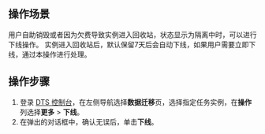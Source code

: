 ## 操作场景

用户自助销毁或者因为欠费导致实例进入回收站，状态显示为隔离中时，可以进行下线操作。
实例进入回收站后，默认保留7天后会自动下线，如果用户需要立即下线，通过本操作进行处理。

## 操作步骤

1. 登录 [DTS 控制台](https://console.cloud.tencent.com/dts/migration)，在左侧导航选择**数据迁移**页，选择指定任务实例，在**操作**列选择**更多** > **下线**。
2. 在弹出的对话框中，确认无误后，单击**下线**。

